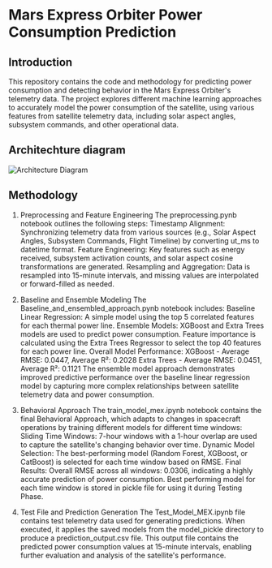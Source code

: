 # Mars Express Orbiter Power Consumption Prediction
## Introduction
This repository contains the code and methodology for predicting power consumption and detecting behavior in the Mars Express Orbiter's telemetry data. The project explores different machine learning approaches to accurately model the power consumption of the satellite, using various features from satellite telemetry data, including solar aspect angles, subsystem commands, and other operational data.

## Architechture diagram
![Architecture Diagram](images/architecture_diagram.png "Architecture Diagram")


## Methodology

1. Preprocessing and Feature Engineering
The preprocessing.pynb notebook outlines the following steps:
Timestamp Alignment: Synchronizing telemetry data from various sources (e.g., Solar Aspect Angles, Subsystem Commands, Flight Timeline) by converting ut_ms to datetime format.
Feature Engineering: Key features such as energy received, subsystem activation counts, and solar aspect cosine transformations are generated.
Resampling and Aggregation: Data is resampled into 15-minute intervals, and missing values are interpolated or forward-filled as needed.

2. Baseline and Ensemble Modeling
The Baseline_and_ensembled_approach.pynb notebook includes:
Baseline Linear Regression: A simple model using the top 5 correlated features for each thermal power line.
Ensemble Models:
XGBoost and Extra Trees models are used to predict power consumption.
Feature importance is calculated using the Extra Trees Regressor to select the top 40 features for each power line.
Overall Model Performance:
XGBoost - Average RMSE: 0.0447, Average R²: 0.2028
Extra Trees - Average RMSE: 0.0451, Average R²: 0.1121
The ensemble model approach demonstrates improved predictive performance over the baseline linear regression model by capturing more complex relationships between satellite telemetry data and power consumption.

3. Behavioral Approach
The train_model_mex.ipynb notebook contains the final Behavioral Approach, which adapts to changes in spacecraft operations by training different models for different time windows:
Sliding Time Windows: 7-hour windows with a 1-hour overlap are used to capture the satellite's changing behavior over time.
Dynamic Model Selection: The best-performing model (Random Forest, XGBoost, or CatBoost) is selected for each time window based on RMSE.
Final Results:
Overall RMSE across all windows: 0.0306, indicating a highly accurate prediction of power consumption.
Best performing model for each time window is stored in pickle file for using it during Testing Phase.

4. Test File and Prediction Generation
The Test_Model_MEX.ipynb file contains test telemetry data used for generating predictions. When executed, it applies the saved models from the model_pickle directory to produce a prediction_output.csv file. This output file contains the predicted power consumption values at 15-minute intervals, enabling further evaluation and analysis of the satellite's performance.  




